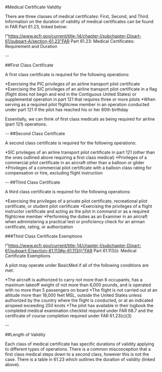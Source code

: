 #Medical Certificate Validity

There are three classes of medical certificates: First, Second, and Third. Information on the duration of validity of medical certificates can be found in FAR Part 61.23, linked below:

!"https://www.ecfr.gov/current/title-14/chapter-I/subchapter-D/part-61/subpart-A/section-61.23"FAR Part 61.23: Medical Certificates: Requirement and Duration

--

##First Class Certificate

A first class certificate is required for the following operations:

*Exercising the PIC privileges of an airline transport pilot certificate
*Exercising the SIC privileges of an airline transport pilot certificate in a flag (flight does not begin and end in the Contiguous United States) or supplemental operation in part 121 that requires three or more pilots
*When serving as a required pilot flightcrew member in an operation conducted under part 121 if the pilot has reached his or her 60th birthday

Essentially, we can think of first class medicals as being required for airline (part 121) operations.


--
##Second Class Certificate

A second class certificate is required for the following operations:

*SIC privileges of an airline transport pilot certificate in part 121 (other than the ones outlined above requiring a first class medical)
*Privileges of a commercial pilot certificate in an aircraft other than a balloon or glider
*Privileges of a commercial pilot certificate with a balloon class rating for compensation or hire, excluding flight instruction


--
##Third Class Certificate

A third class certificate is required for the following operations:

*Exercising the privileges of a private pilot certificate, recreational pilot certificate, or student pilot certificate
*Exercising the privileges of a flight instructor certificate and acting as the pilot in command or as a required flightcrew member
*Performing the duties as an Examiner in an aircraft when administering a practical test or proficiency check for an airman certificate, rating, or authorization

###Third Class Certificate Exemptions

!"https://www.ecfr.gov/current/title-14/chapter-I/subchapter-D/part-61/subpart-E/section-61.113#p-61.113(i)"FAR Part 61.113(i): Medical Certificate Exemptions

A pilot may operate under BasicMed if all of the following conditions are met:

*The aircraft is authorized to carry not more than 6 occupants, has a maximum takeoff weight of not more than 6,000 pounds, and is operated with no more than 5 passengers on board
*The flight is not carried out at an altitude more than 18,000 feet MSL, outside the United States unless authorized by the country where the flight is conducted, or at an indicated airspeed exceeding 250 knots
*The pilot has available in their logbook the completed medical examination checklist required under FAR 68.7 and the certificate of course completion required under FAR 61.23(c)(3)


--

##Length of Validity

Each class of medical certificate has specific durations of validity applying to different types of operations. There is a common misconception that a first class medical steps down to a second class, however this is not the case. There is a table in 61.23 which outlines the duration of validity (linked above).






